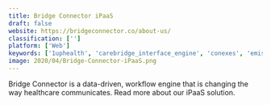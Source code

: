 ```yaml
---
title: Bridge Connector iPaaS
draft: false 
website: https://bridgeconnector.co/about-us/
classification: ['']
platform: ['Web']
keywords: ['1uphealth', 'carebridge_interface_engine', 'conexes', 'emissary', 'healthshare_health_connect', 'human_api', 'md_link', 'summit_exchange', 'techint']
image: 2020/04/Bridge-Connector-iPaaS.png
---
```

Bridge Connector is a data-driven, workflow engine that is changing the way healthcare communicates. Read more about our iPaaS solution.